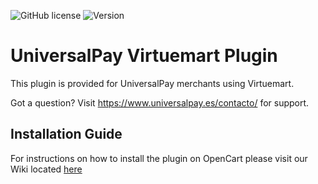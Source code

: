 ![GitHub license](https://img.shields.io/github/license/UniversalPay/OpenCart)
![Version](https://img.shields.io/badge/version-1.1.0-informational)

# UniversalPay Virtuemart Plugin

This plugin is provided for UniversalPay merchants using Virtuemart. 

Got a question? Visit https://www.universalpay.es/contacto/ for support.

## Installation Guide

For instructions on how to install the plugin on OpenCart please visit our Wiki located [here](https://github.com/UniversalPay/Virtuemart/wiki/Installation,-configuration-and-the-use-of-the-payment-module-for-VirtueMart-and-UniversalPay.)
